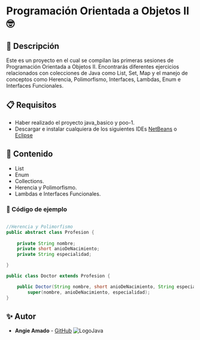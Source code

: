 # Programación Orientada a Objetos II 🤓

## 📌 Descripción
Este es un proyecto en el cual se compilan las primeras sesiones de Programación Orientada a Objetos II. Encontrarás diferentes ejercicios relacionados con colecciones de Java como List, Set, Map y el manejo de conceptos como Herencia, Polimorfismo, Interfaces, Lambdas, Enum e Interfaces Funcionales. 

## 📋 Requisitos
- Haber realizado el proyecto java_basico y poo-1.
- Descargar e instalar cualquiera de los siguientes IDEs [NetBeans](https://platzi.com/tutoriales/1760-java-persistencia/7532-guia-para-la-instalacion-y-configuracion-de-netbeans121/) o [Eclipse](https://www.grupocodesi.com/blog/instalar-eclipse.html)

## 📄 Contenido
- List
- Enum
- Collections.
- Herencia y Polimorfismo.
- Lambdas e Interfaces Funcionales.
  
### 📜 Código de ejemplo

```java

//Herencia y Polimorfismo
public abstract class Profesion {
	
	private String nombre; 
	private short anioDeNacimiento; 
	private String especialidad;

}

public class Doctor extends Profesion {

	public Doctor(String nombre, short anioDeNacimiento, String especialidad) {
		super(nombre, anioDeNacimiento, especialidad);
}

```
  
## ✨ Autor
- **Angie Amado** - [GitHub](https://github.com/angieah17)
![LogoJava](https://download.logo.wine/logo/Java_(programming_language)/Java_(programming_language)-Logo.wine.png)
